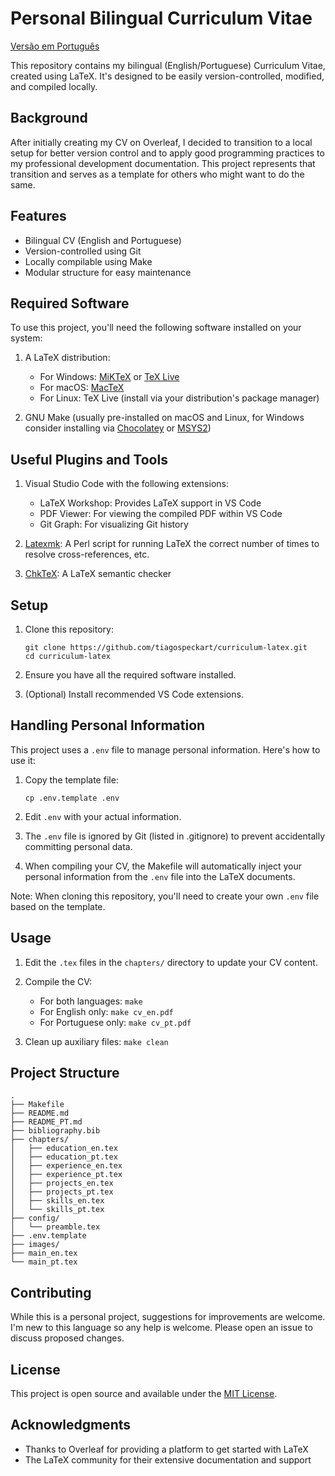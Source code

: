 # Personal Bilingual Curriculum Vitae

[Versão em Português](README_PT.md)

This repository contains my bilingual (English/Portuguese) Curriculum Vitae, created using LaTeX. It's designed to be easily version-controlled, modified, and compiled locally.

## Background

After initially creating my CV on Overleaf, I decided to transition to a local setup for better version control and to apply good programming practices to my professional development documentation. This project represents that transition and serves as a template for others who might want to do the same.

## Features

- Bilingual CV (English and Portuguese)
- Version-controlled using Git
- Locally compilable using Make
- Modular structure for easy maintenance

## Required Software

To use this project, you'll need the following software installed on your system:

1. A LaTeX distribution:
   - For Windows: [MiKTeX](https://miktex.org/) or [TeX Live](https://www.tug.org/texlive/)
   - For macOS: [MacTeX](https://www.tug.org/mactex/)
   - For Linux: TeX Live (install via your distribution's package manager)

2. GNU Make (usually pre-installed on macOS and Linux, for Windows consider installing via [Chocolatey](https://chocolatey.org/) or [MSYS2](https://www.msys2.org/))

## Useful Plugins and Tools

1. Visual Studio Code with the following extensions:
   - LaTeX Workshop: Provides LaTeX support in VS Code
   - PDF Viewer: For viewing the compiled PDF within VS Code
   - Git Graph: For visualizing Git history

2. [Latexmk](https://mg.readthedocs.io/latexmk.html): A Perl script for running LaTeX the correct number of times to resolve cross-references, etc.

3. [ChkTeX](https://www.nongnu.org/chktex/): A LaTeX semantic checker

## Setup

1. Clone this repository:
   ```
   git clone https://github.com/tiagospeckart/curriculum-latex.git
   cd curriculum-latex
   ```

2. Ensure you have all the required software installed.

3. (Optional) Install recommended VS Code extensions.

## Handling Personal Information

This project uses a `.env` file to manage personal information. Here's how to use it:

1. Copy the template file:
   ```
   cp .env.template .env
   ```

2. Edit `.env` with your actual information.

3. The `.env` file is ignored by Git (listed in .gitignore) to prevent accidentally committing personal data.

4. When compiling your CV, the Makefile will automatically inject your personal information from the `.env` file into the LaTeX documents.

Note: When cloning this repository, you'll need to create your own `.env` file based on the template.

## Usage

1. Edit the `.tex` files in the `chapters/` directory to update your CV content.

2. Compile the CV:
   - For both languages: `make`
   - For English only: `make cv_en.pdf`
   - For Portuguese only: `make cv_pt.pdf`

3. Clean up auxiliary files: `make clean`

## Project Structure

```
.
├── Makefile
├── README.md
├── README_PT.md
├── bibliography.bib
├── chapters/
│   ├── education_en.tex
│   ├── education_pt.tex
│   ├── experience_en.tex
│   ├── experience_pt.tex
│   ├── projects_en.tex
│   ├── projects_pt.tex
│   ├── skills_en.tex
│   └── skills_pt.tex
├── config/
│   └── preamble.tex
├── .env.template
├── images/
├── main_en.tex
└── main_pt.tex
```

## Contributing

While this is a personal project, suggestions for improvements are welcome. I'm new to this language so any help is welcome. Please open an issue to discuss proposed changes.

## License

This project is open source and available under the [MIT License](LICENSE).

## Acknowledgments

- Thanks to Overleaf for providing a platform to get started with LaTeX
- The LaTeX community for their extensive documentation and support
